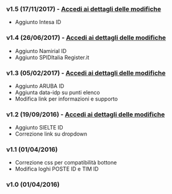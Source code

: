 ### v1.5 (17/11/2017) - [Accedi ai dettagli delle modifiche](DETAILS-REL1.5.md)
- Aggiunto Intesa ID

### v1.4 (26/06/2017) - [Accedi ai dettagli delle modifiche](DETAILS-REL1.4.md)
- Aggiunto Namirial ID
- Aggiunto SPIDItalia Register.it

### v1.3 (05/02/2017) - [Accedi ai dettagli delle modifiche](DETAILS-REL1.3.md)
- Aggiunto ARUBA ID
- Aggiunta data-idp su punti elenco
- Modifica link per informazioni e supporto

### v1.2 (19/09/2016) - [Accedi ai dettagli delle modifiche](DETAILS-REL1.2.md)
- Aggiunto SIELTE ID
- Correzione link su dropdown

### v1.1 (01/04/2016)
- Correzione css per compatibilità bottone
- Modifica loghi POSTE ID e TIM ID

### v1.0 (01/04/2016)

